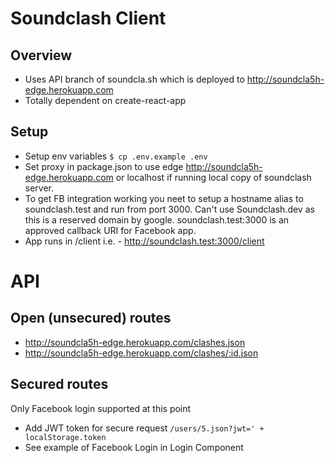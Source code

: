 # Soundclash Client

## Overview
 - Uses API branch of soundcla.sh which is deployed to http://soundcla5h-edge.herokuapp.com
 - Totally dependent on create-react-app

## Setup
 - Setup env variables `$ cp .env.example .env`
 - Set proxy in package.json to use edge http://soundcla5h-edge.herokuapp.com or localhost if running local copy of soundclash server.
 - To get FB integration working you neet to setup a hostname alias to soundclash.test and run from port 3000. Can't use Soundclash.dev as this is a reserved domain by google. soundclash.test:3000 is an approved callback URI for Facebook app.
 - App runs in /client i.e. - http://soundclash.test:3000/client

# API

## Open (unsecured) routes
 - http://soundcla5h-edge.herokuapp.com/clashes.json
 - http://soundcla5h-edge.herokuapp.com/clashes/:id.json

## Secured routes
Only Facebook login supported at this point
 - Add JWT token for secure request
 `/users/5.json?jwt=' + localStorage.token`
 - See example of Facebook Login in Login Component
